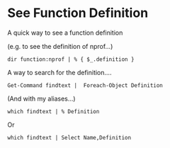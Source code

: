 ﻿# See Function Definition

A quick way to see a function definition

(e.g. to see the definition of nprof...)

    dir function:nprof | % { $_.definition }

A way to search for the definition....

	Get-Command findtext |  Foreach-Object Definition

(And with my aliases...)

	which findtext | % Definition

Or

	which findtext | Select Name,Definition
